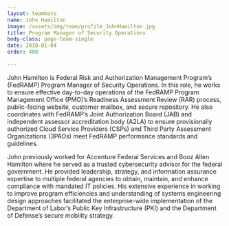 ```yaml
---
layout: teammate
name: John Hamilton
image: /assets/img/team/profile_JohnHamilton.jpg
title: Program Manager of Security Operations
body-class: page-team-single
date: 2018-01-04
order: 400

---
```


John Hamilton is Federal Risk and Authorization Management Program’s (FedRAMP) Program Manager of Security Operations. In this role, he works to ensure effective day-to-day operations of the FedRAMP Program Management Office (PMO)’s Readiness Assessment Review (RAR) process, public-facing website, customer mailbox, and secure repository. He also coordinates with FedRAMP’s Joint Authorization Board (JAB) and independent assessor accreditation body (A2LA) to ensure provisionally authorized Cloud Service Providers (CSPs) and Third Party Assessment Organizations (3PAOs) meet FedRAMP performance standards and guidelines.

John previously worked for Accenture Federal Services and Booz Allen Hamilton where he served as a trusted cybersecurity advisor for the federal government. He provided leadership, strategy, and information assurance expertise to multiple federal agencies to obtain, maintain, and enhance compliance with mandated IT policies. His extensive experience in working to improve program efficiencies and understanding of systems engineering design approaches facilitated the enterprise-wide implementation of the Department of Labor’s Public Key Infrastructure (PKI) and the Department of Defense’s secure mobility strategy.

